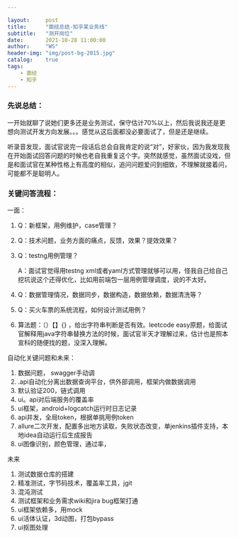 ```yaml
---

layout:     post
title:      "面经总结-知乎某业务线"
subtitle:   "测开岗位"
date:       2021-10-28 11:00:00
author:     "WS"
header-img: "img/post-bg-2015.jpg"
catalog:    true
tags:
    - 面经
    - 知乎
---
```


###  先说总结：

  一开始就聊了说她们更多还是业务测试，保守估计70%以上，然后我说我还是更想向测试开发方向发展。。。感觉从这后面都没必要面试了，但是还是继续。

  听录音发现，面试官说完一段话后总会自我肯定的说“对”，好家伙，因为我发现我在开始面试回答问题的时候也老自我重复这个字。突然就感觉，虽然面试没戏，但是和面试官在某种性格上有高度的相似，追问问题爱问到细致，不理解就接着问，可能都不是聪明人。

### 关键问答流程：

一面：

1. Q：新框架，用例维护，case管理？

2. Q：技术问题，业务方面的痛点，反馈，效果？提效效果？

3. Q：testng用例管理？

   A：面试官觉得用testng xml或者yaml方式管理就够可以用，怪我自己给自己挖坑说这个还得优化，比如用前端包一层用例管理调度，说的不太好。

4. Q：数据管理情况，数据同步，数据构造，数据依赖，数据清洗等？

5. Q：买火车票的系统流程，如何设计测试用例？

6. 算法题：（）【】{} ，给出字符串判断是否有效。leetcode easy原题，给面试官解释用java字符串替换方法的时候，面试官半天才理解过来，估计也是照本宣科的随便找的题，没深入理解。

自动化关键问题和未来：

1. 数据问题， swagger手动调
2. .api自动化分离出数据查询平台，供外部调用，框架内做数据调用
3. 默认验证200，链式调用
4. ui。api对后端服务的覆盖率
5. ui框架，android+logcatch运行时日志记录
6. api并发，全局token，根据单挑用例token
7. allure二次开发，配置多出地方读取，失败状态改变，单jenkins插件支持，本地idea自动运行后生成报告
8. ui图像识别，颜色管理，通过率，

未来

1. 测试数据仓库的搭建
2. 精准测试，字节码技术，覆盖率工具，jgit
3. 混沌测试
4. 测试框架和业务需求wiki和jira bug框架打通
5. ui框架依赖多，用mock
6. ui活体认证，3d动图，打包bypass
7. ui抠图处理
